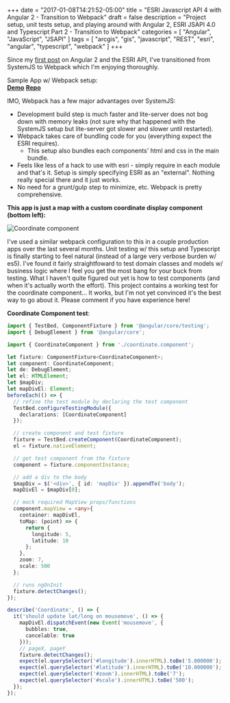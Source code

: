 +++
date = "2017-01-08T14:21:52-05:00"
title = "ESRI Javascript API 4 with Angular 2 - Transition to Webpack"
draft = false
description = "Project setup, unit tests setup, and playing around with Angular 2, ESRI JSAPI 4.0 and Typescript Part 2 - Transition to Webpack"
categories = [
  "Angular", "JavaScript", "JSAPI"
]
tags = [
  "arcgis",
  "gis",
  "javascript",
  "REST",
  "esri",
  "angular",
  "typescript",
  "webpack"
]
+++

Since my [first post](/blog/2016/05/17/esri-javascript-api-4-with-angular-2-and-typescript/) on Angular 2 and the ESRI API, I've transitioned from SystemJS to Webpack which I'm enjoying thoroughly.  

Sample App w/ Webpack setup:  
**[Demo](http://joshwerts.com/angular2-esri-play)**
**[Repo](https://github.com/jwerts/angular2-esri-play)**  

IMO, Webpack has a few major advantages over SystemJS:

- Development build step is much faster and lite-server does not bog down with memory leaks (not sure why that happened with the SystemJS setup but lite-server got slower and slower until restarted).  
- Webpack takes care of bundling code for you (everything expect the ESRI requires).  
  - This setup also bundles each components' html and css in the main bundle.  
- Feels like less of a hack to use with esri - simply require in each module and that's it.  Setup is simply specifying ESRI as an "external".  Nothing really special there and it just works.  
- No need for a grunt/gulp step to minimize, etc.  Webpack is pretty comprehensive.  

**This app is just a map with a custom coordinate display component (bottom left):** 

![Coordinate component](/img/map_w_coordinates.png)

I've used a similar webpack configuration to this in a couple production apps over the last several months.  Unit testing w/ this setup and Typescript is finally starting to feel natural (instead of a large very verbose burden w/ es5).  I've found it fairly straightfoward to test domain classes and models w/ business logic where I feel you get the most bang for your buck from testing.  What I haven't quite figured out yet is how to test components (and when it's actually worth the effort).  This project contains a working test for the coordinate component...  It works, but I'm not yet convinced it's the best way to go about it.  Please comment if you have experience here!

**Coordinate Component test**:
```ts
import { TestBed, ComponentFixture } from '@angular/core/testing';
import { DebugElement } from '@angular/core';

import { CoordinateComponent } from './coordinate.component';

let fixture: ComponentFixture<CoordinateComponent>;
let component: CoordinateComponent;
let de: DebugElement;
let el: HTMLElement;
let $mapDiv;
let mapDivEl: Element;
beforeEach(() => {
  // refine the test module by declaring the test component
  TestBed.configureTestingModule({
    declarations: [CoordinateComponent]
  });

  // create component and test fixture
  fixture = TestBed.createComponent(CoordinateComponent);
  el = fixture.nativeElement;

  // get test component from the fixture
  component = fixture.componentInstance;

  // add a div to the body
  $mapDiv = $('<div>', { id: 'mapDiv' }).appendTo('body');
  mapDivEl = $mapDiv[0];

  // mock required MapView props/functions
  component.mapView = <any>{
    container: mapDivEl,
    toMap: (point) => {
      return {
        longitude: 5,
        latitude: 10
      };
    },
    zoom: 7,
    scale: 500
  };

  // runs ngOnInit
  fixture.detectChanges();
});

describe('Coordinate', () => {
  it('should update lat/long on mousemove', () => {
    mapDivEl.dispatchEvent(new Event('mousemove', {
      bubbles: true,
      cancelable: true
    }));
    // pageX, pageY
    fixture.detectChanges();
    expect(el.querySelector('#longitude').innerHTML).toBe('5.000000');
    expect(el.querySelector('#latitude').innerHTML).toBe('10.000000');
    expect(el.querySelector('#zoom').innerHTML).toBe('7');
    expect(el.querySelector('#scale').innerHTML).toBe('500');
  });
});
```
